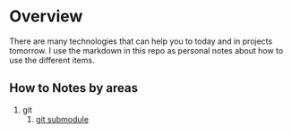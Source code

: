 # Overview

There are many technologies that can help you to today and in
projects tomorrow.  I use the markdown in this repo as personal
notes about how to use the different items.

## How to Notes by areas

1. git
   1. [git submodule](git/submodule.md)